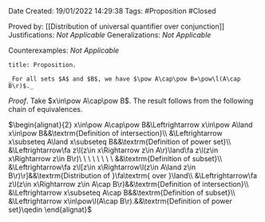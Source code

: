 <br />
<br />

Date Created: 19/01/2022 14:29:38
Tags: #Proposition #Closed

Proved by: [[Distribution of universal quantifier over conjunction]]
Justifications: _Not Applicable_
Generalizations: _Not Applicable_

Counterexamples: _Not Applicable_

``` ad-Proposition
title: Proposition.

_For all sets $A$ and $B$, we have $\pow A\cap\pow B=\pow\l(A\cap B\r)$._

```

_Proof_. Take $x\in\pow A\cap\pow B$. The result follows from the following chain of equivalences.

$\begin{alignat}{2}
    x\in\pow A\cap\pow B&\Leftrightarrow x\in\pow A\land x\in\pow B&&\textrm{Definition of intersection}\\
    &\Leftrightarrow x\subseteq A\land x\subseteq B&&\textrm{Definition of power set}\\
    &\Leftrightarrow\fa z\l(z\in x\Rightarrow z\in A\r)\land\fa z\l(z\in x\Rightarrow z\in B\r)\ \ \ \ \ \ \ \ &&\textrm{Definition of subset}\\
    &\Leftrightarrow\fa z\l[z\in x\Rightarrow\l(z\in A\land z\in B\r)\r]&&\textrm{Distribution of }\fa\textrm{ over }\land\\
    &\Leftrightarrow\fa z\l(z\in x\Rightarrow z\in A\cap B\r)&&\textrm{Definition of intersection}\\
    &\Leftrightarrow x\subseteq A\cap B&&\textrm{Definition of subset}\\
    &\Leftrightarrow x\in\pow\l(A\cap B\r).&&\textrm{Definition of power set}\qedin
\end{alignat}$
